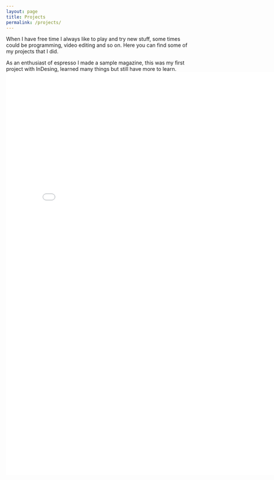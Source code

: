 ```yaml
---
layout: page
title: Projects
permalink: /projects/
---
```

When I have free time I always like to play and try new stuff, some times could be programming, video editing and so on. 
Here you can find some of my projects that I did.




As an enthusiast of espresso I made a sample magazine, this was my first project with InDesing, learned many things but still have more to learn. 
<embed src="../files/espressomagazinetest.pdf" width="800px" height="1100px" />
